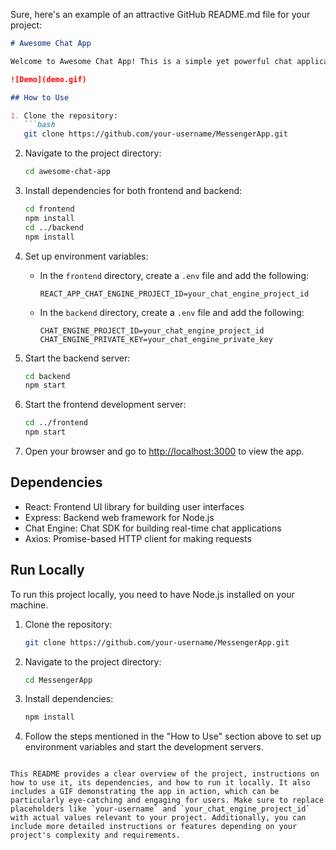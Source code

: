 Sure, here's an example of an attractive GitHub README.md file for your project:

```markdown
# Awesome Chat App

Welcome to Awesome Chat App! This is a simple yet powerful chat application built with React, Express, and Chat Engine, allowing users to easily communicate with each other in real-time.

![Demo](demo.gif)

## How to Use

1. Clone the repository:
   ```bash
   git clone https://github.com/your-username/MessengerApp.git
   ```
   
2. Navigate to the project directory:
   ```bash
   cd awesome-chat-app
   ```

3. Install dependencies for both frontend and backend:
   ```bash
   cd frontend
   npm install
   cd ../backend
   npm install
   ```

4. Set up environment variables:
   - In the `frontend` directory, create a `.env` file and add the following:
     ```
     REACT_APP_CHAT_ENGINE_PROJECT_ID=your_chat_engine_project_id
     ```
   - In the `backend` directory, create a `.env` file and add the following:
     ```
     CHAT_ENGINE_PROJECT_ID=your_chat_engine_project_id
     CHAT_ENGINE_PRIVATE_KEY=your_chat_engine_private_key
     ```

5. Start the backend server:
   ```bash
   cd backend
   npm start
   ```

6. Start the frontend development server:
   ```bash
   cd ../frontend
   npm start
   ```

7. Open your browser and go to [http://localhost:3000](http://localhost:3000) to view the app.

## Dependencies

- React: Frontend UI library for building user interfaces
- Express: Backend web framework for Node.js
- Chat Engine: Chat SDK for building real-time chat applications
- Axios: Promise-based HTTP client for making requests

## Run Locally

To run this project locally, you need to have Node.js installed on your machine.

1. Clone the repository:
   ```bash
   git clone https://github.com/your-username/MessengerApp.git
   ```
   
2. Navigate to the project directory:
   ```bash
   cd MessengerApp
   ```

3. Install dependencies:
   ```bash
   npm install
   ```

4. Follow the steps mentioned in the "How to Use" section above to set up environment variables and start the development servers.

```

This README provides a clear overview of the project, instructions on how to use it, its dependencies, and how to run it locally. It also includes a GIF demonstrating the app in action, which can be particularly eye-catching and engaging for users. Make sure to replace placeholders like `your-username` and `your_chat_engine_project_id` with actual values relevant to your project. Additionally, you can include more detailed instructions or features depending on your project's complexity and requirements.
